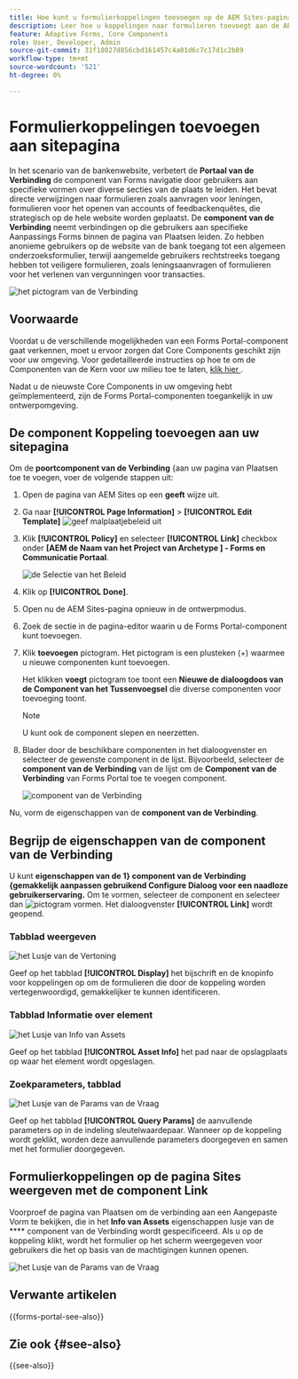 ```yaml
---
title: Hoe kunt u formulierkoppelingen toevoegen op de AEM Sites-pagina met behulp van de Link Forms Portal-component?
description: Leer hoe u koppelingen naar formulieren toevoegt aan de AEM Sites-pagina.
feature: Adaptive Forms, Core Components
role: User, Developer, Admin
source-git-commit: 31f18027d856cbd161457c4a01d6c7c17d1c2b89
workflow-type: tm+mt
source-wordcount: '521'
ht-degree: 0%

---
```



# Formulierkoppelingen toevoegen aan sitepagina

In het scenario van de bankenwebsite, verbetert de **Portaal van de Verbinding** de component van Forms navigatie door gebruikers aan specifieke vormen over diverse secties van de plaats te leiden. Het bevat directe verwijzingen naar formulieren zoals aanvragen voor leningen, formulieren voor het openen van accounts of feedbackenquêtes, die strategisch op de hele website worden geplaatst. De **component van de Verbinding** neemt verbindingen op die gebruikers aan specifieke Aanpassings Forms binnen de pagina van Plaatsen leiden. Zo hebben anonieme gebruikers op de website van de bank toegang tot een algemeen onderzoeksformulier, terwijl aangemelde gebruikers rechtstreeks toegang hebben tot veiligere formulieren, zoals leningsaanvragen of formulieren voor het verlenen van vergunningen voor transacties.

![ het pictogram van de Verbinding ](/help/forms/assets/link-forms.png)

## Voorwaarde

Voordat u de verschillende mogelijkheden van een Forms Portal-component gaat verkennen, moet u ervoor zorgen dat Core Components geschikt zijn voor uw omgeving. Voor gedetailleerde instructies op hoe te om de Componenten van de Kern voor uw milieu toe te laten, [ klik hier ](/help/forms/enable-adaptive-forms-core-components.md).

Nadat u de nieuwste Core Components in uw omgeving hebt geïmplementeerd, zijn de Forms Portal-componenten toegankelijk in uw ontwerpomgeving.

## De component Koppeling toevoegen aan uw sitepagina

Om de **poortcomponent van de Verbinding** {aan uw pagina van Plaatsen toe te voegen, voer de volgende stappen uit:

1. Open de pagina van AEM Sites op een **geeft** wijze uit.
1. Ga naar **[!UICONTROL Page Information]** > **[!UICONTROL Edit Template]**
   ![ geef malplaatjebeleid ](/help/forms/assets/save-form-as-draft-edit-template.png) uit

1. Klik **[!UICONTROL Policy]** en selecteer **[!UICONTROL Link]** checkbox onder **[AEM de Naam van het Project van Archetype ] - Forms en Communicatie Portaal**.

   ![ de Selectie van het Beleid ](/help/forms/assets/add-link.png)

1. Klik op **[!UICONTROL Done]**.
1. Open nu de AEM Sites-pagina opnieuw in de ontwerpmodus.
1. Zoek de sectie in de pagina-editor waarin u de Forms Portal-component kunt toevoegen.

1. Klik **toevoegen** pictogram. Het pictogram is een plusteken (+) waarmee u nieuwe componenten kunt toevoegen.

   Het klikken **voegt** pictogram toe toont een **Nieuwe de dialoogdoos van de Component van het Tussenvoegsel** die diverse componenten voor toevoeging toont.

   >[!NOTE]
   >
   > U kunt ook de component slepen en neerzetten.

1. Blader door de beschikbare componenten in het dialoogvenster en selecteer de gewenste component in de lijst. Bijvoorbeeld, selecteer de **component van de Verbinding** van de lijst om de **Component van de Verbinding** van Forms Portal toe te voegen component.

   ![ component van de Verbinding ](/help/forms/assets/add-link-in-sites.png)

Nu, vorm de eigenschappen van de **component van de Verbinding**.

## Begrijp de eigenschappen van de component van de Verbinding

U kunt **eigenschappen van de 1} component van de Verbinding {gemakkelijk aanpassen gebruikend Configure Dialoog voor een naadloze gebruikerservaring.** Om te vormen, selecteer de component en selecteer dan ![ pictogram ](assets/configure_icon.png) vormen. Het dialoogvenster **[!UICONTROL Link]** wordt geopend.

### Tabblad weergeven

![ het Lusje van de Vertoning ](/help/forms/assets/link-asset-tab.png)

Geef op het tabblad **[!UICONTROL Display]** het bijschrift en de knopinfo voor koppelingen op om de formulieren die door de koppeling worden vertegenwoordigd, gemakkelijker te kunnen identificeren.

### Tabblad Informatie over element

![ het Lusje van Info van Assets ](/help/forms/assets/link-asset-info.png)

Geef op het tabblad **[!UICONTROL Asset Info]** het pad naar de opslagplaats op waar het element wordt opgeslagen.

### Zoekparameters, tabblad

![ het Lusje van de Params van de Vraag ](/help/forms/assets/link-query-tab.png)

Geef op het tabblad **[!UICONTROL Query Params]** de aanvullende parameters op in de indeling sleutelwaardepaar. Wanneer op de koppeling wordt geklikt, worden deze aanvullende parameters doorgegeven en samen met het formulier doorgegeven.

## Formulierkoppelingen op de pagina Sites weergeven met de component Link

Voorproef de pagina van Plaatsen om de verbinding aan een Aangepaste Vorm te bekijken, die in het **Info van Assets** eigenschappen lusje van de **** component van de Verbinding wordt gespecificeerd. Als u op de koppeling klikt, wordt het formulier op het scherm weergegeven voor gebruikers die het op basis van de machtigingen kunnen openen.

![ het Lusje van de Params van de Vraag ](/help/forms/assets/link-forms.png)

## Verwante artikelen

{{forms-portal-see-also}}

## Zie ook {#see-also}

{{see-also}}

